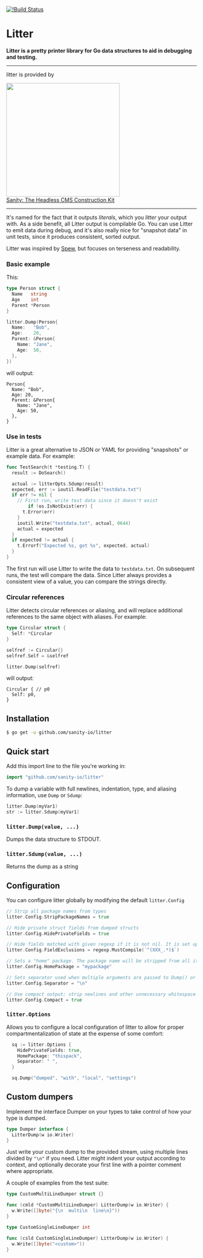[![!Build Status](https://travis-ci.org/sanity-io/litter.svg?branch=master)](https://travis-ci.org/sanity-io/litter)

# Litter

**Litter is a pretty printer library for Go data structures to aid in debugging and testing.**

---

litter is provided by

<a href="https://www.sanity.io/?utm_source=GitHub&utm_campaign=react-markdown" rel="nofollow" target="_blank">
  <img src="https://www.sanity.io/static/images/logo_red.svg?v=2" width="300"><br />
  Sanity: The Headless CMS Construction Kit
</a>

---

It's named for the fact that it outputs *literals*, which you *litter* your output with. As a side benefit, all Litter output is compilable Go. You can use Litter to emit data during debug, and it's also really nice for "snapshot data" in unit tests, since it produces consistent, sorted output.

Litter was inspired by [Spew](https://github.com/davecgh/go-spew), but focuses on terseness and readability.

### Basic example

This:

```go
type Person struct {
  Name   string
  Age    int
  Parent *Person
}

litter.Dump(Person{
  Name:   "Bob",
  Age:    20,
  Parent: &Person{
    Name: "Jane",
    Age:  50,
  },
})
```

will output:

```
Person{
  Name: "Bob",
  Age: 20,
  Parent: &Person{
    Name: "Jane",
    Age: 50,
  },
}
```

### Use in tests

Litter is a great alternative to JSON or YAML for providing "snapshots" or example data. For example:

```go
func TestSearch(t *testing.T) {
  result := DoSearch()

  actual := litterOpts.Sdump(result)
  expected, err := ioutil.ReadFile("testdata.txt")
  if err != nil {
    // First run, write test data since it doesn't exist
		if !os.IsNotExist(err) {
      t.Error(err)
    }
    ioutil.Write("testdata.txt", actual, 0644)
    actual = expected
  }
  if expected != actual {
    t.Errorf("Expected %s, got %s", expected, actual)
  }
}
```

The first run will use Litter to write the data to `testdata.txt`. On subsequent runs, the test will compare the data. Since Litter always provides a consistent view of a value, you can compare the strings directly.

### Circular references

Litter detects circular references or aliasing, and will replace additional references to the same object with aliases. For example:

```go
type Circular struct {
  Self: *Circular
}

selfref := Circular{}
selfref.Self = &selfref

litter.Dump(selfref)
```

will output:

```
Circular { // p0
  Self: p0,
}
```

## Installation

```bash
$ go get -u github.com/sanity-io/litter
```

## Quick start

Add this import line to the file you're working in:

```go
import "github.com/sanity-io/litter"
```

To dump a variable with full newlines, indentation, type, and aliasing information, use `Dump` or `Sdump`:

```go
litter.Dump(myVar1)
str := litter.Sdump(myVar1)
```

### `litter.Dump(value, ...)`

Dumps the data structure to STDOUT.

### `litter.Sdump(value, ...)`

Returns the dump as a string

## Configuration

You can configure litter globally by modifying the default `litter.Config`

```go
// Strip all package names from types
litter.Config.StripPackageNames = true

// Hide private struct fields from dumped structs
litter.Config.HidePrivateFields = true

// Hide fields matched with given regexp if it is not nil. It is set up to hide fields generate with protoc-gen-go
litter.Config.FieldExclusions = regexp.MustCompile(`^(XXX_.*)$`)

// Sets a "home" package. The package name will be stripped from all its types
litter.Config.HomePackage = "mypackage"

// Sets separator used when multiple arguments are passed to Dump() or Sdump().
litter.Config.Separator = "\n"

// Use compact output: strip newlines and other unnecessary whitespace
litter.Config.Compact = true
```

### `litter.Options`

Allows you to configure a local configuration of litter to allow for proper compartmentalization of state at the expense of some comfort:

``` go
  sq := litter.Options {
    HidePrivateFields: true,
    HomePackage: "thispack",
    Separator: " ",
  }

  sq.Dump("dumped", "with", "local", "settings")
```

## Custom dumpers

Implement the interface Dumper on your types to take control of how your type is dumped.

``` go
type Dumper interface {
  LitterDump(w io.Writer)
}
```

Just write your custom dump to the provided stream, using multiple lines divided by `"\n"` if you need. Litter
might indent your output according to context, and optionally decorate your first line with a pointer comment
where appropriate.

A couple of examples from the test suite:

``` go
type CustomMultiLineDumper struct {}

func (cmld *CustomMultiLineDumper) LitterDump(w io.Writer) {
  w.Write([]byte("{\n  multi\n  line\n}"))
}

type CustomSingleLineDumper int

func (csld CustomSingleLineDumper) LitterDump(w io.Writer) {
  w.Write([]byte("<custom>"))
}
````
